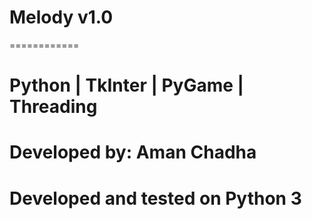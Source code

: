 # Melody v1.0
============
# Python | TkInter | PyGame | Threading
# Developed by: Aman Chadha
#
# Developed and tested on Python 3


